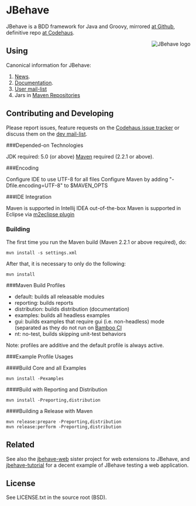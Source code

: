 # JBehave

JBehave is a BDD framework for Java and Groovy, mirrored [at Github](https://github.com/jbehave/jbehave-core), definitive repo [at Codehaus](http://xircles.codehaus.org/projects/jbehave).

<img src="http://jbehave.org/reference/preview/images/jbehave-logo.png" alt="JBehave logo" align="right" />

## Using

Canonical information for JBehave:

1. [News](http://jbehave.org).
2. [Documentation](http://jbehave.org/documentation/).
3. [User mail-list](http://xircles.codehaus.org/lists/user@jbehave.codehaus.org)
4. Jars in [Maven Repositories](http://mvnrepository.com/search.html?query=jbehave)

## Contributing and Developing

Please report issues, feature requests on the [Codehaus issue
tracker](http://jira.codehaus.org/browse/JBEHAVE) or discuss them on the
[dev mail-list](http://xircles.codehaus.org/lists/dev@jbehave.codehaus.org). 

###Depended-on Technologies

JDK required: 5.0 (or above)
[Maven](http://maven.apache.org) required (2.2.1 or above).

###Encoding

Configure IDE to use UTF-8 for all files
Configure Maven by adding "-Dfile.encoding=UTF-8" to $MAVEN_OPTS 
 
###IDE Integration

Maven is supported in Intellij IDEA out-of-the-box 
Maven is supported in Eclipse via [m2eclipse plugin](http://m2eclipse.sonatype.org/)

### Building

The first time you run the Maven build (Maven 2.2.1 or above required), do:

    mvn install -s settings.xml

After that, it is necessary to only do the following:

    mvn install

###Maven Build Profiles

- default: builds all releasable modules
- reporting: builds reports
- distribution: builds distribution (documentation)
- examples: builds all headless examples
- gui: builds examples that require gui (i.e. non-headless) mode (separated as they do not run on [Bamboo CI](http://builds.codehaus.org/browse/JBEHAVE)
- nt: no-test, builds skipping unit-test behaviors 

Note:  profiles are additive and the default profile is always active.

###Example Profile Usages

####Build Core and all Examples

    mvn install -Pexamples

####Build with Reporting and Distribution

    mvn install -Preporting,distribution 

####Building a Release with Maven

    mvn release:prepare -Preporting,distribution 
    mvn release:perform -Preporting,distribution

## Related

See also the [jbehave-web](../jbehave-web) sister project for web extensions to JBehave, and [jbehave-tutorial](../jbehave-tutorial) for a decent example of JBehave testing a web application.

## License

See LICENSE.txt in the source root (BSD).  